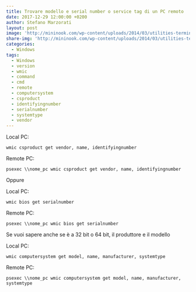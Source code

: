 ```yaml
---
title: Trovare modello e serial number o service tag di un PC remoto
date: 2017-12-29 12:00:00 +0200
author: Stefano Marzorati
layout: post
image: 'http://mininook.com/wp-content/uploads/2014/03/utilities-terminal-icon.png'
share-img: 'http://mininook.com/wp-content/uploads/2014/03/utilities-terminal-icon.png'
categories:
  - Windows
tags:
  - Windows
  - version
  - wmic
  - command
  - cmd
  - remote
  - computersystem
  - csproduct
  - identifyingnumber
  - serialnumber
  - systemtype
  - vendor
---
```

Local PC:
	
	wmic csproduct get vendor, name, identifyingnumber
	
Remote PC:   
	
	psexec \\nome_pc wmic csproduct get vendor, name, identifyingnumber
	
Oppure   

Local PC:   

	wmic bios get serialnumber
	
Remote PC:   

	psexec \\nome_pc wmic bios get serialnumber
	
Se vuoi sapere anche se è a 32 bit o 64 bit, il produttore e il modello

Local PC:   

	wmic computersystem get model, name, manufacturer, systemtype
	
Remote PC:   

	psexec \\nome_pc wmic computersystem get model, name, manufacturer, systemtype

